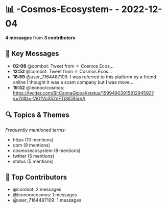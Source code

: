 # 📊 -Cosmos-Ecosystem- - 2022-12-04
**4 messages** from **3 contributors**

## 💬 Key Messages
- **02:08** @combot: [‌‌‌‌‎⁠](https://twitter.com/CosmosEcosystem/status/1599223948352233472)Tweet from ⚛️ Cosmos Ecos...
- **12:52** @combot: [‌‌‌‌‎⁠](https://twitter.com/CosmosEcosystem/status/1599386258538921985)Tweet from ⚛️ Cosmos Ecos...
- **16:59** @user_7164487109: I was referred to this platform by a friend online I thought it was a scam company but I was move...
- **19:52** @leonoorcosmos: https://twitter.com/BitCannaGlobal/status/1599490391581294592?s=20&t=-ViGfVo352dFTiSlCB5rnA

## 🔍 Topics & Themes
*Frequently mentioned terms:*
- https (10 mentions)
- com (9 mentions)
- cosmosecosystem (8 mentions)
- twitter (5 mentions)
- status (5 mentions)

## 👥 Top Contributors
- @combot: 2 messages
- @leonoorcosmos: 1 messages
- @user_7164487109: 1 messages